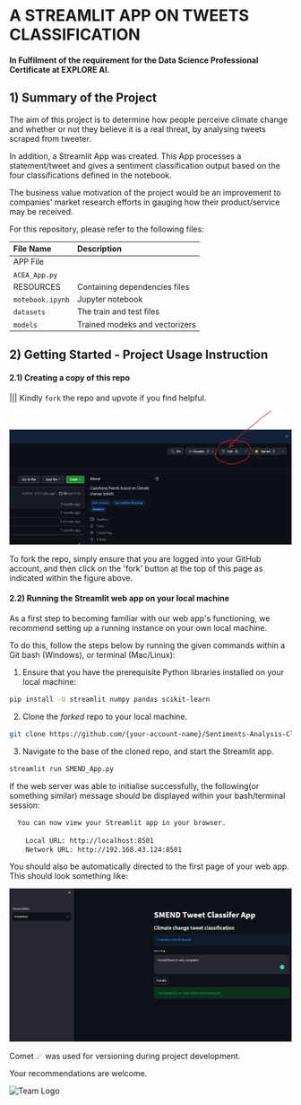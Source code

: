 # A STREAMLIT APP ON TWEETS CLASSIFICATION

#### In Fulfilment of the requirement for the Data Science Professional Certificate at EXPLORE AI.


## 1) Summary of the Project
The aim of this project is to determine how people perceive climate change and whether or not they believe it is a real threat, by analysing tweets scraped from tweeter. 

In addition, a Streamlit App was created. This App processes a statement/tweet and gives a sentiment classification output based on the four classifications defined in the notebook.

The business value motivation of the project would be an improvement to companies' market research efforts in gauging how their product/service may be received.


For this repository, please refer to the following files:

| File Name              | Description                    |
| :--------------------- | :--------------------          |
| APP File               |                                |
| `ACEA_App.py`          |                                |
| RESOURCES              | Containing dependencies files  |
| `motebook.ipynb`       | Jupyter notebook               |
| `datasets`             | The train and test files       |
| `models`               | Trained modeks and vectorizers |


## 2) Getting Started - Project Usage Instruction

#### 2.1) Creating a copy of this repo

||| Kindly ```fork``` the repo and upvote if you find helpful.

![Fork Repo](resources/imgs/Fork_Repo.png)  

To fork the repo, simply ensure that you are logged into your GitHub account, and then click on the 'fork' button at the top of this page as indicated within the figure above.

#### 2.2) Running the Streamlit web app on your local machine

As a first step to becoming familiar with our web app's functioning, we recommend setting up a running instance on your own local machine.

To do this, follow the steps below by running the given commands within a Git bash (Windows), or terminal (Mac/Linux):

 1. Ensure that you have the prerequisite Python libraries installed on your local machine:

 ```bash
 pip install -U streamlit numpy pandas scikit-learn
 ```

 2. Clone the *forked* repo to your local machine.

 ```bash
 git clone https://github.com/{your-account-name}/Sentiments-Analysis-Climate-Change.git
 ```  

 3. Navigate to the base of the cloned repo, and start the Streamlit app.

 ```bash
 streamlit run SMEND_App.py
 ```

 If the web server was able to initialise successfully, the following(or something similar) message should be displayed within your bash/terminal session:

```
  You can now view your Streamlit app in your browser.

    Local URL: http://localhost:8501
    Network URL: http://192.168.43.124:8501
```

You should also be automatically directed to the first page of your web app. This should look something like:

![Streamlit base page](resources/imgs/App_page.png)


Comet ☄ was used for versioning during project development.

Your recommendations are welcome.


![Team Logo](resources/imgs/Logo.png)
